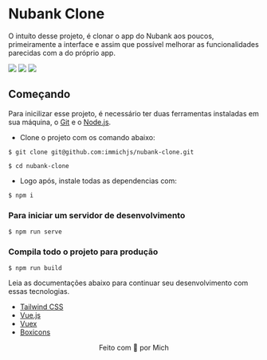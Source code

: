 # Nubank Clone

O intuíto desse projeto, é clonar o app do Nubank aos poucos, primeiramente a interface e assim que possível melhorar as funcionalidades parecidas com a do próprio app.

<p align="start">
    <img src="https://i.imgur.com/AXOixPt.png">
    <img src="https://i.imgur.com/HuqhfSH.png">
    <img src="https://i.imgur.com/4BsdHHD.png">
</p>

## Começando

Para inicilizar esse projeto, é necessário ter duas ferramentas instaladas em sua máquina, o [Git](https://git-scm.com/) e o [Node.js](https://nodejs.org/).

- Clone o projeto com os comando abaixo:
```
$ git clone git@github.com:immichjs/nubank-clone.git

$ cd nubank-clone
```

- Logo após, instale todas as dependencias com:
```
$ npm i
```

### Para iniciar um servidor de desenvolvimento
```
$ npm run serve
```

### Compila todo o projeto para produção
```
$ npm run build
```

Leia as documentações abaixo para continuar seu desenvolvimento com essas tecnologias.

- [Tailwind CSS](https://tailwindcss.com/)
- [Vue.js](https://br.vuejs.org/)
- [Vuex](https://vuex.vuejs.org/ptbr/guide/)
- [Boxicons](https://boxicons.com/usage/)

<p align="center">Feito com 💖 por Mich</p>

